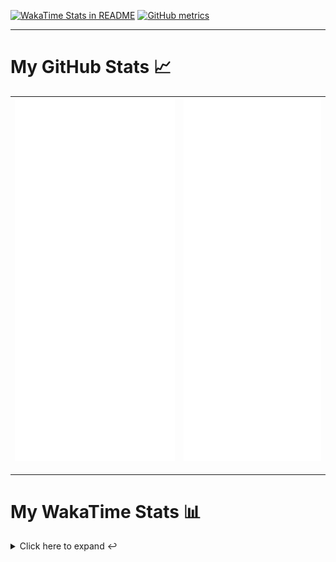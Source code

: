 [![WakaTime Stats in README](https://github.com/LOsioChico/LOsioChico/actions/workflows/waka.yml/badge.svg)](https://github.com/LOsioChico/LOsioChico/actions/workflows/waka.yml) [![GitHub metrics](https://github.com/LOsioChico/LOsioChico/actions/workflows/metrics.yml/badge.svg)](https://github.com/LOsioChico/LOsioChico/actions/workflows/metrics.yml)

---

# My GitHub Stats 📈

| ![](./assets/metrics.svg) | ![](./assets/metrics2.svg) |
| ------------------------- | -------------------------- |

---

# My WakaTime Stats 📊

<details>
<summary>Click here to expand ↩️</summary>
<br>

<!--START_SECTION:waka-->
![Code Time](http://img.shields.io/badge/Code%20Time-1%2C604%20hrs%2039%20mins-blue)

![Lines of code](https://img.shields.io/badge/From%20Hello%20World%20I%27ve%20Written-313.0%20thousand%20lines%20of%20code-blue)

**🐱 My GitHub Data** 

> 📦 504.9 kB Used in GitHub's Storage 
 > 
> 🏆 723 Contributions in the Year 2024
 > 
> 🚫 Not Opted to Hire
 > 
> 📜 14 Public Repositories 
 > 
> 🔑 28 Private Repositories 
 > 
**I'm a Night 🦉** 

```text
🌞 Morning                503 commits         ████░░░░░░░░░░░░░░░░░░░░░   14.72 % 
🌆 Daytime                1025 commits        ███████░░░░░░░░░░░░░░░░░░   29.99 % 
🌃 Evening                1113 commits        ████████░░░░░░░░░░░░░░░░░   32.56 % 
🌙 Night                  777 commits         ██████░░░░░░░░░░░░░░░░░░░   22.73 % 
```
📅 **I'm Most Productive on Thursday** 

```text
Monday                   487 commits         ████░░░░░░░░░░░░░░░░░░░░░   14.25 % 
Tuesday                  510 commits         ████░░░░░░░░░░░░░░░░░░░░░   14.92 % 
Wednesday                383 commits         ███░░░░░░░░░░░░░░░░░░░░░░   11.21 % 
Thursday                 627 commits         █████░░░░░░░░░░░░░░░░░░░░   18.34 % 
Friday                   542 commits         ████░░░░░░░░░░░░░░░░░░░░░   15.86 % 
Saturday                 627 commits         █████░░░░░░░░░░░░░░░░░░░░   18.34 % 
Sunday                   242 commits         ██░░░░░░░░░░░░░░░░░░░░░░░   07.08 % 
```


📊 **This Week I Spent My Time On** 

```text
💬 Programming Languages: 
Scala                    13 hrs 14 mins      ████████████████████░░░░░   80.59 % 
TypeScript               1 hr 24 mins        ██░░░░░░░░░░░░░░░░░░░░░░░   08.61 % 
Other                    24 mins             █░░░░░░░░░░░░░░░░░░░░░░░░   02.47 % 
Java                     17 mins             ░░░░░░░░░░░░░░░░░░░░░░░░░   01.82 % 
HTML                     17 mins             ░░░░░░░░░░░░░░░░░░░░░░░░░   01.81 % 
```

**I Mostly Code in TypeScript** 

```text
TypeScript               25 repos            █████████████░░░░░░░░░░░░   51.02 % 
Scala                    3 repos             ██░░░░░░░░░░░░░░░░░░░░░░░   06.12 % 
Python                   3 repos             ██░░░░░░░░░░░░░░░░░░░░░░░   06.12 % 
Astro                    2 repos             █░░░░░░░░░░░░░░░░░░░░░░░░   04.08 % 
Go                       2 repos             █░░░░░░░░░░░░░░░░░░░░░░░░   04.08 % 
```




 Last Updated on 03/08/2024 00:53:45 UTC
<!--END_SECTION:waka-->

## </details>
